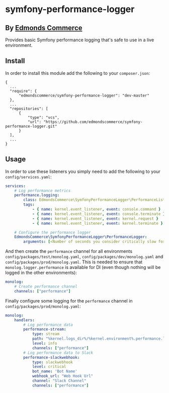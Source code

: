 # symfony-performance-logger
## By [Edmonds Commerce](https://www.edmondscommerce.co.uk)

Provides basic Symfony performance logging that's safe to use in a live environment.

## Install

In order to install this module add the following to your `composer.json`:

```text
{
  ...
  "require": {
      "edmondscommerce/symfony-performance-logger": "dev-master"
  }, 
  ...
  "repositories": [
      {
          "type": "vcs",
          "url": "https://github.com/edmondscommerce/symfony-performance-logger.git"
      }
  ],
  ...
}
```

## Usage

In order to use these listeners you simply need to add the following to your `config/services.yaml`:

```yaml
services:
    # Log performance metrics
    performance.logging:
        class: EdmondsCommerce\SymfonyPerformanceLogger\PerformanceListener
        tags:
            - { name: kernel.event_listener, event: console.command }
            - { name: kernel.event_listener, event: console.terminate }
            - { name: kernel.event_listener, event: kernel.request }
            - { name: kernel.event_listener, event: kernel.terminate }

    # Configure the performance logger
    EdmondsCommerce\SymfonyPerformanceLogger\PerformanceLogger:
        arguments: [<Number of seconds you consider critically slow for a command / controller>, '@monolog.logger.performance']
```

And then create the `performance` channel for all environments `config/packages/test/monolog.yaml`,
`config/packages/dev/monolog.yaml` and `config/packages/prod/monolog.yaml`.
This is needed to ensure that `monolog.logger.performance` is available for DI (even though nothing will be logged
in the other environments):

```yaml
monolog:
    # Create performance channel
    channels: ["performance"]
```

Finally configure some logging for the `performance` channel in `config/packages/prod/monolog.yaml`:

```yaml
monolog:
    handlers:
        # Log performance data
        performance-stream:
            type: stream
            path: "%kernel.logs_dir%/%kernel.environment%.performance.log"
            level: info
            channels: ["performance"]
        # Log performance data to Slack
        performance-slackwebhook:
            type: slackwebhook
            level: critical
            bot_name: 'Bot Name'
            webhook_url: "Web Hook Url"
            channel: "Slack Channel"
            channels: ["performance"]
```
